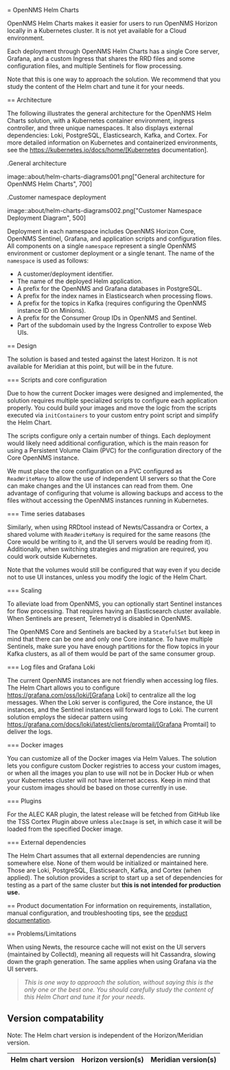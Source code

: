 = OpenNMS Helm Charts

OpenNMS Helm Charts makes it easier for users to run OpenNMS Horizon locally in a Kubernetes cluster.
It is not yet available for a Cloud environment.

Each deployment through OpenNMS Helm Charts has a single Core server, Grafana, and a custom Ingress that shares the RRD files and some configuration files, and multiple Sentinels for flow processing.

Note that this is one way to approach the solution.
We recommend that you study the content of the Helm chart and tune it for your needs.

== Architecture

The following illustrates the general architecture for the OpenNMS Helm Charts solution, with a Kubernetes container environment, ingress controller, and three unique namespaces.
It also displays external dependencies: Loki, PostgreSQL, Elasticsearch, Kafka, and Cortex.
For more detailed information on Kubernetes and containerized environments, see the https://kubernetes.io/docs/home/[Kubernetes documentation].

.General architecture

image::about/helm-charts-diagrams001.png["General architecture for OpenNMS Helm Charts", 700]

.Customer namespace deployment

image::about/helm-charts-diagrams002.png["Customer Namespace Deployment Diagram", 500]

Deployment in each namespace includes OpenNMS Horizon Core, OpenNMS Sentinel, Grafana, and application scripts and configuration files.
All components on a single `namespace` represent a single OpenNMS environment or customer deployment or a single tenant.
The name of the `namespace` is used as follows:

* A customer/deployment identifier.
* The name of the deployed Helm application.
* A prefix for the OpenNMS and Grafana databases in PostgreSQL.
* A prefix for the index names in Elasticsearch when processing flows.
* A prefix for the topics in Kafka (requires configuring the OpenNMS instance ID on Minions).
* A prefix for the Consumer Group IDs in OpenNMS and Sentinel.
* Part of the subdomain used by the Ingress Controller to expose Web UIs.

== Design

The solution is based and tested against the latest Horizon.
It is not available for Meridian at this point, but will be in the future.

=== Scripts and core configuration

Due to how the current Docker images were designed and implemented, the solution requires multiple specialized scripts to configure each application properly.
You could build your images and move the logic from the scripts executed via `initContainers` to your custom entry point script and simplify the Helm Chart.

The scripts configure only a certain number of things.
Each deployment would likely need additional configuration, which is the main reason for using a Persistent Volume Claim (PVC) for the configuration directory of the Core OpenNMS instance.

We must place the core configuration on a PVC configured as `ReadWriteMany` to allow the use of independent UI servers so that the Core can make changes and the UI instances can read from them.
One advantage of configuring that volume is allowing backups and access to the files without accessing the OpenNMS instances running in Kubernetes.

=== Time series databases

Similarly, when using RRDtool instead of Newts/Cassandra or Cortex, a shared volume with `ReadWriteMany` is required for the same reasons (the Core would be writing to it, and the UI servers would be reading from it).
Additionally, when switching strategies and migration are required, you could work outside Kubernetes.

Note that the volumes would still be configured that way even if you decide not to use UI instances, unless you modify the logic of the Helm Chart.

=== Scaling

To alleviate load from OpenNMS, you can optionally start Sentinel instances for flow processing.
That requires having an Elasticsearch cluster available.
When Sentinels are present, Telemetryd is disabled in OpenNMS.

The OpenNMS Core and Sentinels are backed by a `StatefulSet` but keep in mind that there can be one and only one Core instance.
To have multiple Sentinels, make sure you have enough partitions for the flow topics in your Kafka clusters, as all of them would be part of the same consumer group.

=== Log files and Grafana Loki

The current OpenNMS instances are not friendly when accessing log files.
The Helm Chart allows you to configure https://grafana.com/oss/loki/[Grafana Loki] to centralize all the log messages.
When the Loki server is configured, the Core instance, the UI instances, and the Sentinel instances will forward logs to Loki.
The current solution employs the sidecar pattern using https://grafana.com/docs/loki/latest/clients/promtail/[Grafana Promtail] to deliver the logs.

=== Docker images

You can customize all of the Docker images via Helm Values.
The solution lets you configure custom Docker registries to access your custom images, or when all the images you plan to use will not be in Docker Hub or when your Kubernetes cluster will not have internet access.
Keep in mind that your custom images should be based on those currently in use.

=== Plugins

For the ALEC KAR plugin, the latest release will be fetched from GitHub like the TSS Cortex Plugin above unless `alecImage` is set, in which case it will be loaded from the specified Docker image.

=== External dependencies

The Helm Chart assumes that all external dependencies are running somewhere else.
None of them would be initialized or maintained here.
Those are Loki, PostgreSQL, Elasticsearch, Kafka, and Cortex (when applied).
The solution provides a script to start up a set of dependencies for testing as a part of the same cluster but **this is not intended for production use.**

== Product documentation
For information on requirements, installation, manual configuration, and troubleshooting tips, see the [product documentation](https://docs.opennms.com/helm-charts/opennmshelmcharts/latest/installation/introduction.html#requirements).

== Problems/Limitations

When using Newts, the resource cache will not exist on the UI servers (maintained by Collectd), meaning all requests will hit Cassandra, slowing down the graph generation.
The same applies when using Grafana via the UI servers.


> *This is one way to approach the solution, without saying this is the only one or the best one. You should carefully study the content of this Helm Chart and tune it for your needs*.

## Version compatability

Note: The Helm chart version is independent of the Horizon/Meridian version.

| Helm chart version | Horizon version(s) | Meridian version(s) |
| ----------- | ----------- | ----------- |
